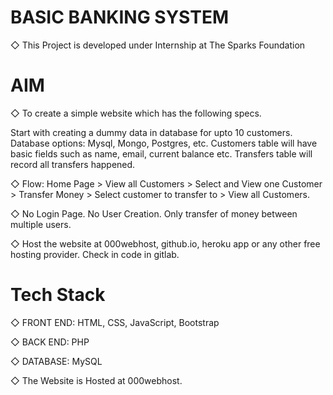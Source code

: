 # BASIC BANKING SYSTEM
  
◇ This Project is developed under Internship at The Sparks Foundation

# AIM
◇ To create a simple website which has the following specs.

Start with creating a dummy data in database for upto 10 customers. Database options: Mysql, Mongo, Postgres, etc.
Customers table will have basic fields such as name, email, current balance etc. Transfers table will record all transfers happened.

◇ Flow: Home Page > View all Customers > Select and View one Customer > Transfer Money > Select customer to transfer to > View all Customers.

◇ No Login Page. No User Creation. Only transfer of money between multiple users.

◇ Host the website at 000webhost, github.io, heroku app or any other free hosting provider. Check in code in gitlab.

# Tech Stack
◇ FRONT END: HTML, CSS, JavaScript, Bootstrap

◇ BACK END: PHP

◇ DATABASE: MySQL

◇ The Website is Hosted at 000webhost.
